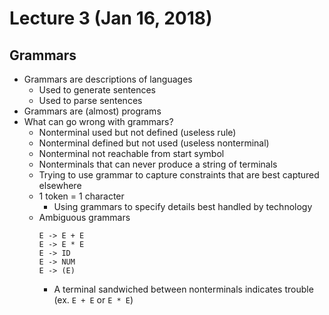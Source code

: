 # Lecture 3 (Jan 16, 2018)
## Grammars
* Grammars are descriptions of languages
  * Used to generate sentences
  * Used to parse sentences
* Grammars are (almost) programs
* What can go wrong with grammars?
  * Nonterminal used but not defined (useless rule)
  * Nonterminal defined but not used (useless nonterminal)
  * Nonterminal not reachable from start symbol
  * Nonterminals that can never produce a string of terminals
  * Trying to use grammar to capture constraints that are best captured elsewhere
  * 1 token = 1 character
    * Using grammars to specify details best handled by technology
  * Ambiguous grammars
    ```
    E -> E + E
    E -> E * E
    E -> ID
    E -> NUM
    E -> (E)
    ```
      * A terminal sandwiched between nonterminals indicates trouble (ex. `E + E` or `E * E`)
      
